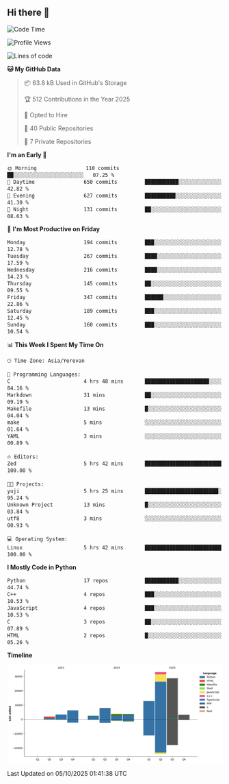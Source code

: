 ## Hi there 👋

<!--START_SECTION:waka-->
![Code Time](http://img.shields.io/badge/Code%20Time-1%2C301%20hrs%2027%20mins-blue)

![Profile Views](http://img.shields.io/badge/Profile%20Views-0-blue)

![Lines of code](https://img.shields.io/badge/From%20Hello%20World%20I%27ve%20Written-106.9%20thousand%20lines%20of%20code-blue)

**🐱 My GitHub Data** 

> 📦 63.8 kB Used in GitHub's Storage 
 > 
> 🏆 512 Contributions in the Year 2025
 > 
> 💼 Opted to Hire
 > 
> 📜 40 Public Repositories 
 > 
> 🔑 7 Private Repositories 
 > 
**I'm an Early 🐤** 

```text
🌞 Morning                110 commits         ██░░░░░░░░░░░░░░░░░░░░░░░   07.25 % 
🌆 Daytime                650 commits         ███████████░░░░░░░░░░░░░░   42.82 % 
🌃 Evening                627 commits         ██████████░░░░░░░░░░░░░░░   41.30 % 
🌙 Night                  131 commits         ██░░░░░░░░░░░░░░░░░░░░░░░   08.63 % 
```
📅 **I'm Most Productive on Friday** 

```text
Monday                   194 commits         ███░░░░░░░░░░░░░░░░░░░░░░   12.78 % 
Tuesday                  267 commits         ████░░░░░░░░░░░░░░░░░░░░░   17.59 % 
Wednesday                216 commits         ████░░░░░░░░░░░░░░░░░░░░░   14.23 % 
Thursday                 145 commits         ██░░░░░░░░░░░░░░░░░░░░░░░   09.55 % 
Friday                   347 commits         ██████░░░░░░░░░░░░░░░░░░░   22.86 % 
Saturday                 189 commits         ███░░░░░░░░░░░░░░░░░░░░░░   12.45 % 
Sunday                   160 commits         ███░░░░░░░░░░░░░░░░░░░░░░   10.54 % 
```


📊 **This Week I Spent My Time On** 

```text
🕑︎ Time Zone: Asia/Yerevan

💬 Programming Languages: 
C                        4 hrs 48 mins       █████████████████████░░░░   84.16 % 
Markdown                 31 mins             ██░░░░░░░░░░░░░░░░░░░░░░░   09.19 % 
Makefile                 13 mins             █░░░░░░░░░░░░░░░░░░░░░░░░   04.04 % 
make                     5 mins              ░░░░░░░░░░░░░░░░░░░░░░░░░   01.64 % 
YAML                     3 mins              ░░░░░░░░░░░░░░░░░░░░░░░░░   00.89 % 

🔥 Editors: 
Zed                      5 hrs 42 mins       █████████████████████████   100.00 % 

🐱‍💻 Projects: 
yuji                     5 hrs 25 mins       ████████████████████████░   95.24 % 
Unknown Project          13 mins             █░░░░░░░░░░░░░░░░░░░░░░░░   03.84 % 
utf8                     3 mins              ░░░░░░░░░░░░░░░░░░░░░░░░░   00.93 % 

💻 Operating System: 
Linux                    5 hrs 42 mins       █████████████████████████   100.00 % 
```

**I Mostly Code in Python** 

```text
Python                   17 repos            ███████████░░░░░░░░░░░░░░   44.74 % 
C++                      4 repos             ███░░░░░░░░░░░░░░░░░░░░░░   10.53 % 
JavaScript               4 repos             ███░░░░░░░░░░░░░░░░░░░░░░   10.53 % 
C                        3 repos             ██░░░░░░░░░░░░░░░░░░░░░░░   07.89 % 
HTML                     2 repos             █░░░░░░░░░░░░░░░░░░░░░░░░   05.26 % 
```



**Timeline**

![Lines of Code chart](https://raw.githubusercontent.com/0xM4LL0C/0xM4LL0C/main/assets/bar_graph.png)


 Last Updated on 05/10/2025 01:41:38 UTC
<!--END_SECTION:waka-->
